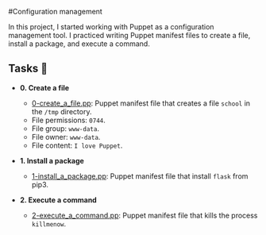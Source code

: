 #Configuration management

In this project, I started working with Puppet as a configuration management
tool. I practiced writing Puppet manifest files to create a file, install a
package, and execute a command.

## Tasks :page_with_curl:

* **0. Create a file**
  * [0-create_a_file.pp](./0-create_a_file.pp): Puppet manifest file that creates a file `school` in the `/tmp` directory.
  * File permissions: `0744`.
  * File group: `www-data`.
  * File owner: `www-data`.
  * File content: `I love Puppet`.
* **1. Install a package**
  * [1-install_a_package.pp](./1-install_a_package.pp): Puppet manifest file that install `flask` from pip3.

* **2. Execute a command**
  * [2-execute_a_command.pp](./2-execute_a_command.pp): Puppet manifest file that kills the process `killmenow`.

